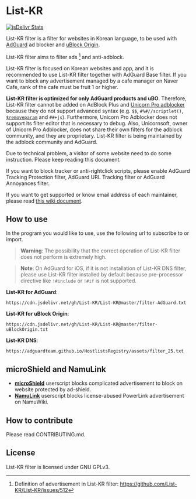 # List-KR

[![jsDelivr Stats](https://data.jsdelivr.com/v1/package/gh/List-KR/List-KR/badge)](https://www.jsdelivr.com/package/gh/List-KR/List-KR)

List-KR filter is a filter for websites in Korean language, to be used with [AdGuard](https://adguard.com) ad blocker and [uBlock Origin](https://github.com/gorhill/uBlock).

List-KR filter aims to filter ads [^1] and anti-adblock.

List-KR filter is focused on Korean websites and app, and it is recommended to use List-KR filter together with AdGuard Base filter.
If you want to block any advertisement managed by a cafe manager on Naver Cafe, rank of the cafe must be fruit 1 or higher.

**List-KR filter is optimized for only AdGuard products and uBO**.
Therefore, List-KR filter cannot be added on AdBlock Plus and [Unicorn Pro adblocker](https://getunicorn.app/en) because they do not support advanced syntax (e.g. `$$`, `#%#//scriptlet()`, [`$removeparam`](https://github.com/gorhill/uBlock/wiki/Static-filter-syntax#removeparam) and `##+js`).
Furthermore, Unicorn Pro Adblocker does not support its filter editor that is necessary to debug.
Also, Unicornsoft, owner of Unicorn Pro Adblocker, does not share their own filters for the adblock community, and they are proprietary.
List-KR filter is being maintained by the adblock community and AdGuard.

Due to technical problem, a visitor of some website need to do some instruction.
Please keep reading this document.

If you want to block tracker or anti-rightclick scripts, please enable AdGuard Tracking Protection filter, AdGuard URL Tracking filter or AdGuard Annoyances filter.

If you want to get supported or know email address of each maintainer, please read [this wiki document](https://github.com/List-KR/List-KR/wiki/contacts).

[^1]: Definition of advertisement in List-KR filter: https://github.com/List-KR/List-KR/issues/512

## How to use
In the program you would like to use, use the following url to subscribe to or import.

> **Warning**: The possibility that the correct operation of List-KR filter does not perform is extremely high.

> **Note**: On AdGuard for iOS, if it is not installation of List-KR DNS filter, please use List-KR filter installed by default because pre-processor directive like `!#include` or `!#if` is not supported.

**List-KR for AdGuard**:
```
https://cdn.jsdelivr.net/gh/List-KR/List-KR@master/filter-AdGuard.txt
```
**List-KR for uBlock Origin**:
```
https://cdn.jsdelivr.net/gh/List-KR/List-KR@master/filter-uBlockOrigin.txt
```
**List-KR DNS**:
```
https://adguardteam.github.io/HostlistsRegistry/assets/filter_25.txt
```

## microShield and NamuLink
- **[microShield](https://github.com/List-KR/microShield)** userscript blocks complicated advertisement to block on website protected by ad-shield.
- **[NamuLink](https://github.com/List-KR/NamuLink)** userscript blocks license-abused PowerLink advertisement on NamuWiki.

## How to contribute
Please read CONTRIBUTING.md.

## License
List-KR filter is licensed under GNU GPLv3.